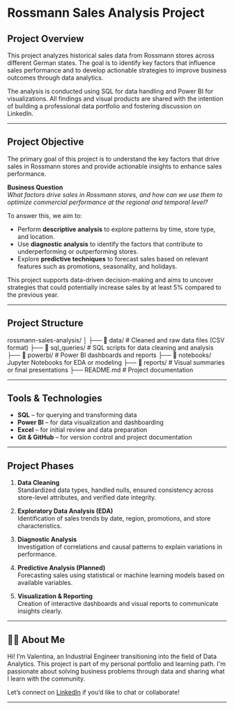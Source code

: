# Rossmann Sales Analysis Project

## Project Overview

This project analyzes historical sales data from Rossmann stores across different German states. The goal is to identify key factors that influence sales performance and to develop actionable strategies to improve business outcomes through data analytics.

The analysis is conducted using SQL for data handling and Power BI for visualizations. All findings and visual products are shared with the intention of building a professional data portfolio and fostering discussion on LinkedIn.

---

## Project Objective

The primary goal of this project is to understand the key factors that drive sales in Rossmann stores and provide actionable insights to enhance sales performance.

**Business Question**  
_What factors drive sales in Rossmann stores, and how can we use them to optimize commercial performance at the regional and temporal level?_

To answer this, we aim to:

- Perform **descriptive analysis** to explore patterns by time, store type, and location.
- Use **diagnostic analysis** to identify the factors that contribute to underperforming or outperforming stores.
- Explore **predictive techniques** to forecast sales based on relevant features such as promotions, seasonality, and holidays.

This project supports data-driven decision-making and aims to uncover strategies that could potentially increase sales by at least 5% compared to the previous year.

---

## Project Structure

rossmann-sales-analysis/
│
├── 📁 data/ # Cleaned and raw data files (CSV format)
├── 📁 sql_queries/ # SQL scripts for data cleaning and analysis
├── 📁 powerbi/ # Power BI dashboards and reports
├── 📁 notebooks/  Jupyter Notebooks for EDA or modeling
├── 📁 reports/ # Visual summaries or final presentations
├── README.md # Project documentation


---

## Tools & Technologies

- **SQL** – for querying and transforming data
- **Power BI** – for data visualization and dashboarding
- **Excel** – for initial review and data preparation
- **Git & GitHub** – for version control and project documentation

---

## Project Phases

1. **Data Cleaning**  
   Standardized data types, handled nulls, ensured consistency across store-level attributes, and verified date integrity.

2. **Exploratory Data Analysis (EDA)**  
   Identification of sales trends by date, region, promotions, and store characteristics.

3. **Diagnostic Analysis**  
   Investigation of correlations and causal patterns to explain variations in performance.

4. **Predictive Analysis (Planned)**  
   Forecasting sales using statistical or machine learning models based on available variables.

5. **Visualization & Reporting**  
   Creation of interactive dashboards and visual reports to communicate insights clearly.

---

## 🙋‍♀️ About Me

Hi! I’m Valentina, an Industrial Engineer transitioning into the field of Data Analytics. This project is part of my personal portfolio and learning path. I'm passionate about solving business problems through data and sharing what I learn with the community.

Let’s connect on [LinkedIn](https://www.linkedin.com/in/vparedess) if you’d like to chat or collaborate!

---




